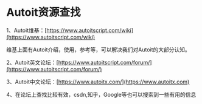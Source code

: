 # Autoit资源查找

1、Autoit维基：[https://www.autoitscript.com/wiki](https://www.autoitscript.com/wiki)

维基上面有Autoit介绍，使用，参考等，可以解决我们对Autoit的大部分认知。

2、Autoit英文论坛：[https://www.autoitscript.com/forum/](https://www.autoitscript.com/forum/)

3、Autoit中文论坛：[https://www.autoitx.com/](https://www.autoitx.com)

4、在论坛上查找比较有效，csdn,知乎，Google等也可以搜索到一些有用的信息
